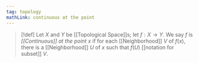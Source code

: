 ```yaml
---
tag: topology
mathLink: continuous at the point
---
```

> [!def]
> Let $X$ and $Y$ be [[Topological Space]]s; let $f:X\rightarrow Y$. We say $f$ is *[[Continuous]] at the point $x$* if for each [[Neighborhood]] $V$ of $f(x)$, there is a [[Neighborhood]] $U$ of $x$ such that $f(U)$ [[notation for subset]] $V$.

